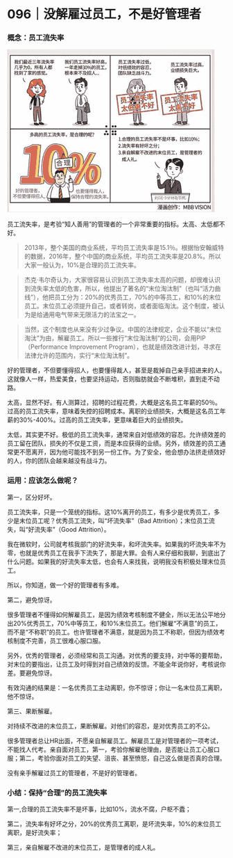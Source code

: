 # 096｜没解雇过员工，不是好管理者

### 概念：员工流失率

![](img/6788e58a8a0e4ac15c3c2dd2a0bff5ec.jpg)

员工流失率，是考验“知人善用”的管理者的一个非常重要的指标。太高、太低都不好。

> 2013年，整个美国的商业系统，平均员工流失率是15.1％。根据怡安翰威特的数据，2016年，整个中国的商业系统，平均员工流失率是20.8%。所以大家一般认为，10%是合理的员工流失率。

> 杰克·韦尔奇认为，大家很容易认识到员工流失率太高的问题，却很难认识到流失率太低的危害，所以，他提出了著名的“末位淘汰制”（也叫“活力曲线”），他把员工分为：20%的优秀员工，70%的中等员工，和10%的末位员工。末位员工必须提升自己，或者转岗，或者面临淘汰。这个制度，被认为是给通用电气带来无限活力的法宝之一。

> 当然，这个制度也从来没有少过争议。中国的法律规定，企业不能以“末位淘汰”为由，解雇员工。所以一些推行“末位淘汰制”的公司，会用PIP（Performance Improvement Program），也就是绩效改进计划，寻求在法律允许的范围内，实行“末位淘汰制”。

好的管理者，不但要懂得招人，也要懂得裁人，甚至是裁掉自己亲手招进来的人。这就像人一样，热爱美食，也要坚持运动，否则脂肪就会不断堆积，直到走不动路。

太高，显然不好。有人测算过，招聘的过程花费，大概是这名员工年薪的50％。过高的员工流失率，意味着失控的招聘成本。离职的业绩损失，大概是这名员工年薪的30%-400%。过高的员工流失率，更意味着巨大的业绩损失。

太低，其实更不好。极低的员工流失率，通常来自对低绩效的容忍。允许绩效差的员工留在团队，损失的不仅是工资，而是本应获得的业绩。另外，绩效差的员工通常更不愿离开，因为他可能找不到另一份工作。为了安全，他会想办法挤走绩效好的人，你的团队会越来越没有战斗力。

### 运用：应该怎么做呢？

第一，区分好坏。

员工流失率，只是一个笼统的指标。这10%离开的员工，有多少是优秀员工，多少是末位员工呢？优秀员工流失，叫“坏流失率”（Bad Attrition）；末位员工流失，叫“好流失率”（Good Attrition）。

我在微软时，公司就考核我部门的好流失率，和坏流失率。如果我的坏流失率不为零，也就是优秀员工在我手下流失了，那是大罪。会有人来仔细和我聊，到底出了什么问题。如果我的好流失率太低，也会有人来找我，说明我没有积极处理末位员工。

所以，你知道，做一个好的管理者有多难。

第二，避免惊讶。

很多管理者不懂得如何解雇员工，是因为绩效考核制度不健全，所以无法公平地分出20%优秀员工，70%中等员工，和10%末位员工。他们解雇“不满意”的员工，而不是“不称职”的员工。也许管理者不满意，就是因为员工不称职，但因为绩效考核制度不完善，员工很难心服口服。

另外，优秀的管理者，必须经常和员工沟通。对优秀的要支持，对中等的要帮助，对末位的要指出，让员工及时得到对自己绩效的反馈。不能全年说你好，考核说你差。要避免惊讶。

有效沟通的结果是：一名优秀员工主动离职，你不惊讶；你让一名末位员工离职，他不惊讶。

第三、果断解雇。

对持续不改进的末位员工，果断解雇。对他们的容忍，是对优秀员工的不公。

很多管理者总让HR出面，不愿亲自解雇员工。解雇员工是对管理者的一项考试，不能找人代考。亲自面对员工，第一，考验你解雇他理由，是否能让员工心服口服；第二，考验你面对员工的失望、沮丧、甚至愤怒，自己这么做是否真的合理。

没有亲手解雇过员工的管理者，不是好的管理者。

### 小结：保持“合理”的员工流失率

第一,合理的员工流失率不是坏事，比如10%，流水不腐，户枢不蠹；

第二，流失率有好坏之分，20%的优秀员工离职，是坏流失率，10%的末位员工离职，是好流失率；

第三，亲自解雇不改进的末位员工，是管理者的成人礼。